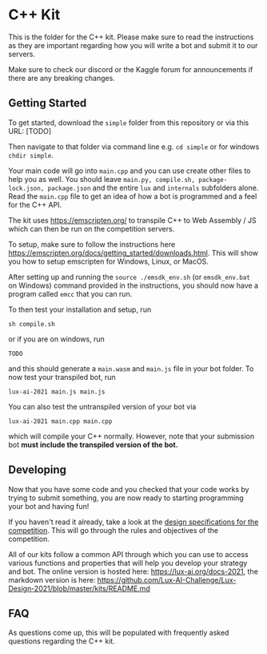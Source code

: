 # C++ Kit

This is the folder for the C++ kit. Please make sure to read the instructions as they are important regarding how you will write a bot and submit it to our servers.

Make sure to check our discord or the Kaggle forum for announcements if there are any breaking changes.

## Getting Started

To get started, download the `simple` folder from this repository or via this URL: [TODO]

Then navigate to that folder via command line e.g. `cd simple` or for windows `chdir simple`.

Your main code will go into `main.cpp` and you can use create other files to help you as well. You should leave `main.py, compile.sh, package-lock.json, package.json` and the entire `lux` and `internals` subfolders alone. Read the `main.cpp` file to get an idea of how a bot is programmed and a feel for the C++ API.

The kit uses https://emscripten.org/ to transpile C++ to Web Assembly / JS which can then be run on the competition servers.

To setup, make sure to follow the instructions here https://emscripten.org/docs/getting_started/downloads.html. This will show you how to setup emscripten for Windows, Linux, or MacOS.

After setting up and running the `source ./emsdk_env.sh` (or `emsdk_env.bat` on Windows) command provided in the instructions, you should now have a program called `emcc` that you can run. 

To then test your installation and setup, run 

```
sh compile.sh
```

or if you are on windows, run

```
TODO
```

and this should generate a `main.wasm` and `main.js` file in your bot folder. To now test your transpiled bot, run

```
lux-ai-2021 main.js main.js
```

You can also test the untranspiled version of your bot via

```
lux-ai-2021 main.cpp main.cpp
```

which will compile your C++ normally. However, note that your submission bot **must include the transpiled version of the bot.** 

## Developing

Now that you have some code and you checked that your code works by trying to submit something, you are now ready to starting programming your bot and having fun!

If you haven't read it already, take a look at the [design specifications for the competition](https://lux-ai.org/specs-2021). This will go through the rules and objectives of the competition.

All of our kits follow a common API through which you can use to access various functions and properties that will help you develop your strategy and bot. The online version is hosted here: https://lux-ai.org/docs-2021, the markdown version is here: https://github.com/Lux-AI-Challenge/Lux-Design-2021/blob/master/kits/README.md

## FAQ

As questions come up, this will be populated with frequently asked questions regarding the C++ kit.